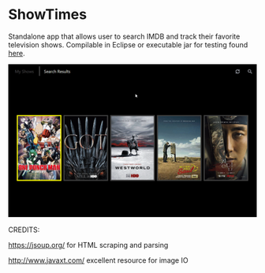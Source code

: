 # ShowTimes
Standalone app that allows user to search IMDB and track their favorite television shows. Compilable in Eclipse or executable jar for testing found [here](https://github.com/Cabbler25/ShowTimes/blob/master/sample%20executable%20jar.zip).

![](example.gif)

CREDITS:

https://jsoup.org/ for HTML scraping and parsing

http://www.javaxt.com/ excellent resource for image IO
